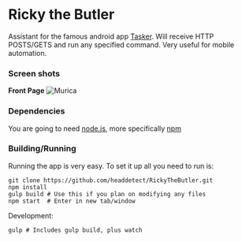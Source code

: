 Ricky the Butler
===========================

Assistant for the famous android app [Tasker](https://play.google.com/store/apps/details?id=net.dinglisch.android.taskerm&hl=en). Will receive HTTP POSTS/GETS and run any specified command. Very useful for mobile automation.

### Screen shots
**Front Page**
![Murica](http://i.imgur.com/jVM3Q3i.png "Very rough sketch of the program")


### Dependencies

You are going to need [node.js](http://nodejs.org/), more specifically [npm](http://nodejs.org/)

### Building/Running

Running the app is very easy.
To set it up all you need to run is:

```shell
git clone https://github.com/headdetect/RickyTheButler.git
npm install
gulp build # Use this if you plan on modifying any files
npm start  # Enter in new tab/window
```

Development:

```shell
gulp # Includes gulp build, plus watch
```

